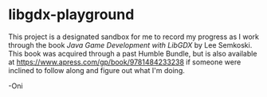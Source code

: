 # libgdx-playground
This project is a designated sandbox for me to record my progress as I work through the book *Java Game Development with 
LibGDX* by Lee Semkoski. This book was acquired through a past Humble Bundle, but is also available at 
https://www.apress.com/gp/book/9781484233238 if someone were inclined to follow along and figure out what I'm doing.

-Oni